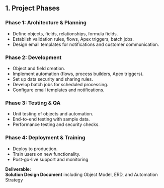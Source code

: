 ## **1. Project Phases**

### **Phase 1: Architecture & Planning**

*   Define objects, fields, relationships, formula fields.
*   Establish validation rules, flows, Apex triggers, batch jobs.
*   Design email templates for notifications and customer communication.

### **Phase 2: Development**

*   Object and field creation.
*   Implement automation (flows, process builders, Apex triggers).
*   Set up data security and sharing rules.
*   Develop batch jobs for scheduled processing.
*   Configure email templates and notifications.

### **Phase 3: Testing & QA**

*   Unit testing of objects and automation.
*   End-to-end testing with sample data.
*   Performance testing and security checks.

### **Phase 4: Deployment & Training**

*   Deploy to production.
*   Train users on new functionality.
*   Post-go-live support and monitoring

**Deliverable:**\
**Solution Design Document** including Object Model, ERD, and Automation Strategy

